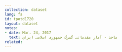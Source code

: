 ```yaml
---
collection: dataset
lang: fa
id: tpotd1720
layout: dataset
notes: 
- date: Mar. 24, 2017
  text: ماخذ - آمار مقدماتی گمرگ جمهوری اسلامی ايران
related:
---
```

